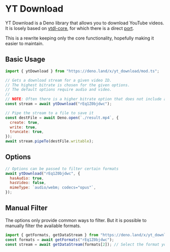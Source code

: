 # YT Download

YT Download is a Deno library that allows you to download YouTube videos.
It is losely based on [ytdl-core](https://github.com/fent/node-ytdl-core), for which there is a direct [port](https://github.com/DjDeveloperr/ytdl_core).

This is a rewrite keeping only the core functionality, hopefully making it easier to maintain.

## Basic Usage
```js
import { ytDownload } from "https://deno.land/x/yt_download/mod.ts";

// Gets a download stream for a given video ID.
// The highest bitrate is chosen for the given options.
// The default options require audio and video.
//
// NOTE: Often there is a higher bitrate option that does not include audio.
const stream = await ytDownload("rEq1Z0bjdwc");

// Pipe the stream to a file to save it
const destFile = await Deno.open(`./result.mp4`, {
  create: true,
  write: true,
  truncate: true,
});
await stream.pipeTo(destFile.writable);
```

## Options

```js
// Options can be passed to filter certain formats
await ytDownload("rEq1Z0bjdwc", {
  hasAudio: true,
  hasVideo: false,
  mimeType: `audio/webm; codecs="opus"`,
});
```

## Manual Filter

The options only provide common ways to filter.
But it is possible to manually filter the available formats.
```js
import { getFormats, getDataStream } from "https://deno.land/x/yt_download/mod.ts";
const formats = await getFormats("rEq1Z0bjdwc");
const stream = await getDataStream(formats[2]); // Select the format you want to download
```
